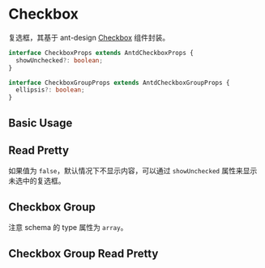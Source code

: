 # Checkbox

复选框，其基于 ant-design [Checkbox](https://ant.design/components/checkbox/) 组件封装。

```ts
interface CheckboxProps extends AntdCheckboxProps {
  showUnchecked?: boolean;
}

interface CheckboxGroupProps extends AntdCheckboxGroupProps {
  ellipsis?: boolean;
}
```

## Basic Usage

<code src="./demos/new-demos/basic.tsx"></code>

## Read Pretty

如果值为 `false`，默认情况下不显示内容，可以通过 `showUnchecked` 属性来显示未选中的复选框。

<code src="./demos/new-demos/read-pretty.tsx"></code>

## Checkbox Group

注意 schema 的 type 属性为 `array`。

<code src="./demos/new-demos/group.tsx"></code>

## Checkbox Group Read Pretty

<code src="./demos/new-demos/group-read-pretty.tsx"></code>
